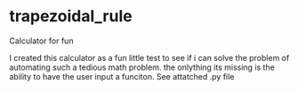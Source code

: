# trapezoidal_rule
Calculator for fun

I created this calculator as a fun little test to see if i can solve the problem of automating such a tedious math problem.
the onlything its missing is the ability to have the user input a funciton.
See attatched .py file
